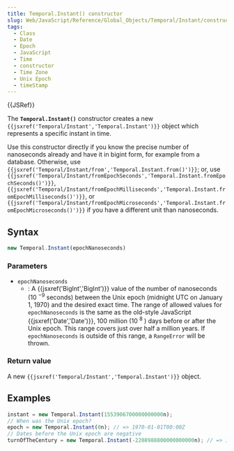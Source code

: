```yaml
---
title: Temporal.Instant() constructor
slug: Web/JavaScript/Reference/Global_Objects/Temporal/Instant/constructor
tags:
  - Class
  - Date
  - Epoch
  - JavaScript
  - Time
  - constructor
  - Time Zone
  - Unix Epoch
  - timeStamp
---
```

{{JSRef}}

<p class="summary"><span class="seoSummary">The <strong><code>Temporal.Instant()</code></strong> constructor creates a new <code>{{jsxref('Temporal/Instant','Temporal.Instant')}}</code> object which represents a specific instant in time.</span></p>

Use this constructor directly if you know the precise number of nanoseconds
already and have it in bigint form, for example from a database. Otherwise, use
`{{jsxref('Temporal/Instant/from','Temporal.Instant.from()')}}`;
or, use
`{{jsxref('Temporal/Instant/fromEpochSeconds','Temporal.Instant.fromEpochSeconds()')}}`,
`{{jsxref('Temporal/Instant/fromEpochMilliseconds','Temporal.Instant.fromEpochMilliseconds()')}}`,
or
`{{jsxref('Temporal/Instant/fromEpochMicroseconds','Temporal.Instant.fromEpochMicroseconds()')}}`
if you have a different unit than nanoseconds.

## Syntax

```js
new Temporal.Instant(epochNanoseconds)
```

### Parameters

- `epochNanoseconds`
  - : A {{jsxref('BigInt','BigInt')}} value of the number of
    nanoseconds (10 <sup>−9</sup> seconds) between the Unix epoch (midnight UTC
    on January 1, 1970) and the desired exact time. The range of allowed values
    for `epochNanoseconds` is the same as the old-style JavaScript
    {{jsxref('Date','Date')}}, 100 million (10 <sup>8</sup> ) days before
    or after the Unix epoch. This range covers just over half a million years.
    If `epochNanoseconds` is outside of this range, a `RangeError` will be
    thrown.

### Return value

A new `{{jsxref('Temporal/Instant','Temporal.Instant')}}` object.

## Examples

```js
instant = new Temporal.Instant(1553906700000000000n);
// When was the Unix epoch?
epoch = new Temporal.Instant(0n); // => 1970-01-01T00:00Z
// Dates before the Unix epoch are negative
turnOfTheCentury = new Temporal.Instant(-2208988800000000000n); // => 1900-01-01T00:00Z
```
